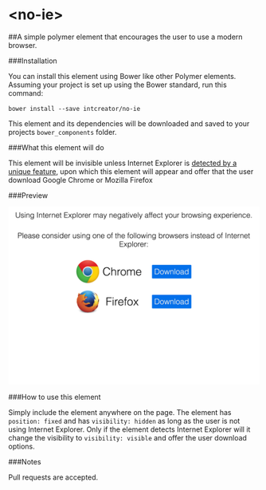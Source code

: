 # \<no-ie\>

##A simple polymer element that encourages the user to use a modern browser.

###Installation

You can install this element using Bower like other Polymer elements.  Assuming your project is set up using the Bower standard, run this command:

    bower install --save intcreator/no-ie
    
This element and its dependencies will be downloaded and saved to your projects `bower_components` folder.

###What this element will do

This element will be invisible unless Internet Explorer is [detected by a unique feature](http://stackoverflow.com/questions/9847580/how-to-detect-safari-chrome-ie-firefox-and-opera-browser#answer-9851769), upon which this element will appear and offer that the user download Google Chrome or Mozilla Firefox

###Preview

![Preview](screenshots/1.png)

###How to use this element

Simply include the element anywhere on the page.  The element has `position: fixed` and has `visibility: hidden` as long as the user is not using Internet Explorer.  Only if the element detects Internet Explorer will it change the visibility to `visibility: visible` and offer the user download options.

###Notes

Pull requests are accepted.
